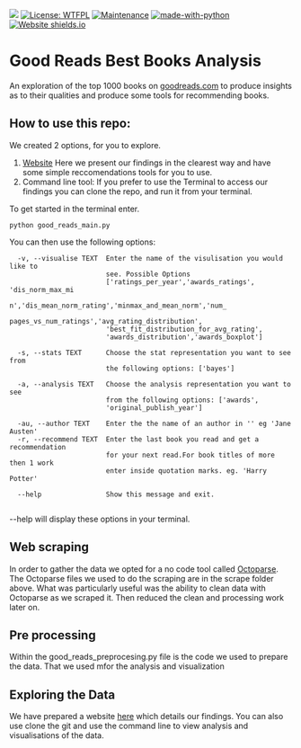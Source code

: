 ![](https://tokei.rs/b1/github/jobyid/strive_build_good_reads)
[![License: WTFPL](https://img.shields.io/badge/License-WTFPL-brightgreen.svg)](http://www.wtfpl.net/about/)
[![Maintenance](https://img.shields.io/badge/Maintained%3F-no-red.svg)](https://bitbucket.org/lbesson/ansi-colors)
[![made-with-python](https://img.shields.io/badge/Made%20with-Python-1f425f.svg)](https://www.python.org/)
[![Website shields.io](https://img.shields.io/website-up-down-green-red/http/shields.io.svg)](http://shields.io/)


# Good Reads Best Books Analysis

An exploration of the top 1000 books on [goodreads.com](<https://goodreads.com>) to produce insights as to their qualities and produce some tools for recommending books. 

## How to use this repo:
We created 2 options, for you to explore. 
1. [Website](<https://strive-good-reads.herokuapp.com>) Here we present our findings in the clearest way and have some simple reccomendations tools for you to use. 
2. Command line tool: If you prefer to use the Terminal to access our findings you can clone the repo, and run it from your terminal. 

To get started in the terminal enter. 

`python good_reads_main.py`


You can then use the following options: 

```Options:
  -v, --visualise TEXT  Enter the name of the visulisation you would like to
                        see. Possible Options
                        ['ratings_per_year','awards_ratings', 'dis_norm_max_mi
                        n','dis_mean_norm_rating','minmax_and_mean_norm','num_
                        pages_vs_num_ratings','avg_rating_distribution',
                        'best_fit_distribution_for_avg_rating',
                        'awards_distribution','awards_boxplot']

  -s, --stats TEXT      Choose the stat representation you want to see from
                        the following options: ['bayes']

  -a, --analysis TEXT   Choose the analysis representation you want to see
                        from the following options: ['awards',
                        'original_publish_year']

  -au, --author TEXT    Enter the the name of an author in '' eg 'Jane Austen'
  -r, --recommend TEXT  Enter the last book you read and get a recommendation
                        for your next read.For book titles of more then 1 work
                        enter inside quotation marks. eg. 'Harry Potter'

  --help                Show this message and exit.
  
  ```
 
--help will display these options in your terminal. 

## Web scraping

In order to gather the data we opted for a no code tool called [Octoparse](octoparse.com). The Octoparse files we used to do the scraping are in the scrape folder above. 
What was particularly useful was the ability to clean data with Octoparse as we scraped it. Then reduced the clean and processing work later on.

## Pre processing 
Within the good_reads_preprocesing.py file is the code we used to prepare the data. That we used mfor the analysis and visualization 

## Exploring the Data     
We have prepared a website [here](<https://strive-good-reads.herokuapp.com>) which details our findings.
You can also use clone the git and use the command line to view analysis and visualisations of the data. 


